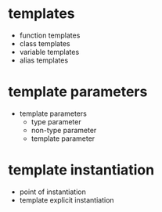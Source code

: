 

# templates
+ function templates
+ class templates
+ variable templates
+ alias templates

# template parameters
+ template parameters
  + type parameter
  + non-type parameter
  + template parameter 

# template instantiation
+ point of instantiation
+ template explicit instantiation
